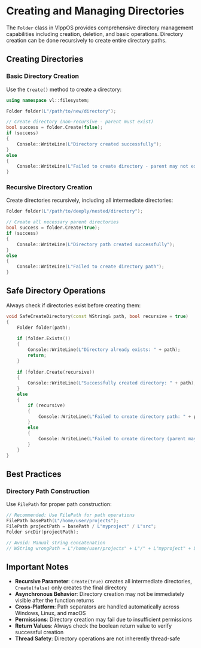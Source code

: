 # Creating and Managing Directories

The `Folder` class in VlppOS provides comprehensive directory management capabilities including creation, deletion, and basic operations. Directory creation can be done recursively to create entire directory paths.

## Creating Directories

### Basic Directory Creation

Use the `Create()` method to create a directory:

```cpp
using namespace vl::filesystem;

Folder folder(L"/path/to/new/directory");

// Create directory (non-recursive - parent must exist)
bool success = folder.Create(false);
if (success)
{
    Console::WriteLine(L"Directory created successfully");
}
else
{
    Console::WriteLine(L"Failed to create directory - parent may not exist");
}
```

### Recursive Directory Creation

Create directories recursively, including all intermediate directories:

```cpp
Folder folder(L"/path/to/deeply/nested/directory");

// Create all necessary parent directories
bool success = folder.Create(true);
if (success)
{
    Console::WriteLine(L"Directory path created successfully");
}
else
{
    Console::WriteLine(L"Failed to create directory path");
}
```

## Safe Directory Operations

Always check if directories exist before creating them:

```cpp
void SafeCreateDirectory(const WString& path, bool recursive = true)
{
    Folder folder(path);
    
    if (folder.Exists())
    {
        Console::WriteLine(L"Directory already exists: " + path);
        return;
    }
    
    if (folder.Create(recursive))
    {
        Console::WriteLine(L"Successfully created directory: " + path);
    }
    else
    {
        if (recursive)
        {
            Console::WriteLine(L"Failed to create directory path: " + path);
        }
        else
        {
            Console::WriteLine(L"Failed to create directory (parent may not exist): " + path);
        }
    }
}
```

## Best Practices

### Directory Path Construction

Use `FilePath` for proper path construction:

```cpp
// Recommended: Use FilePath for path operations
FilePath basePath(L"/home/user/projects");
FilePath projectPath = basePath / L"myproject" / L"src";
Folder srcDir(projectPath);

// Avoid: Manual string concatenation
// WString wrongPath = L"/home/user/projects" + L"/" + L"myproject" + L"/" + L"src";
```

## Important Notes

- **Recursive Parameter**: `Create(true)` creates all intermediate directories, `Create(false)` only creates the final directory
- **Asynchronous Behavior**: Directory creation may not be immediately visible after the function returns
- **Cross-Platform**: Path separators are handled automatically across Windows, Linux, and macOS
- **Permissions**: Directory creation may fail due to insufficient permissions
- **Return Values**: Always check the boolean return value to verify successful creation
- **Thread Safety**: Directory operations are not inherently thread-safe